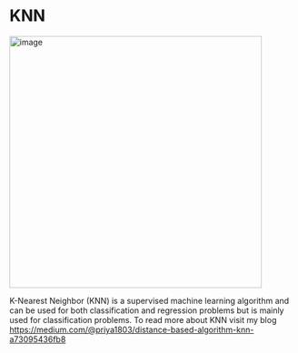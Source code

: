 # KNN
<img width="444" alt="image" src="https://user-images.githubusercontent.com/20923057/188948645-1b831901-0a99-41d8-8e89-10fbe5723a23.png">

K-Nearest Neighbor (KNN) is a supervised machine learning algorithm and can be used for both classification and regression problems but is mainly used for classification problems.
To read more about KNN visit my blog https://medium.com/@priya1803/distance-based-algorithm-knn-a73095436fb8

